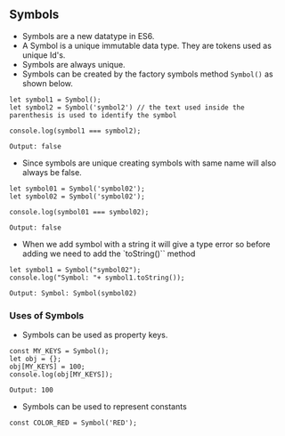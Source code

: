 ## Symbols

* Symbols are a new datatype in ES6. 
* A Symbol is a unique immutable data type. They are tokens used as unique Id's.
* Symbols are always unique.
* Symbols can be created by the factory symbols method `Symbol()` as shown below.

```
let symbol1 = Symbol();
let symbol2 = Symbol('symbol2') // the text used inside the parenthesis is used to identify the symbol

console.log(symbol1 === symbol2);

Output: false
```
* Since symbols are unique creating symbols with same name will also always be false.
```
let symbol01 = Symbol('symbol02');
let symbol02 = Symbol('symbol02');

console.log(symbol01 === symbol02);

Output: false
```
* When we add symbol with a string it will give a type error so before adding we need to add the `toString()`` method 

```
let symbol1 = Symbol("symbol02");
console.log("Symbol: "+ symbol1.toString());

Output: Symbol: Symbol(symbol02)
```

### Uses of Symbols

* Symbols can be used as property keys.
```
const MY_KEYS = Symbol();
let obj = {};
obj[MY_KEYS] = 100;
console.log(obj[MY_KEYS]);

Output: 100
```
* Symbols can be used to represent constants
```
const COLOR_RED = Symbol('RED');
```
